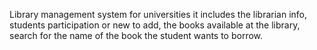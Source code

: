 Library management system for universities it includes the librarian info, students participation or new to add, the books available at the library, search for the name of the book the student wants to borrow.
